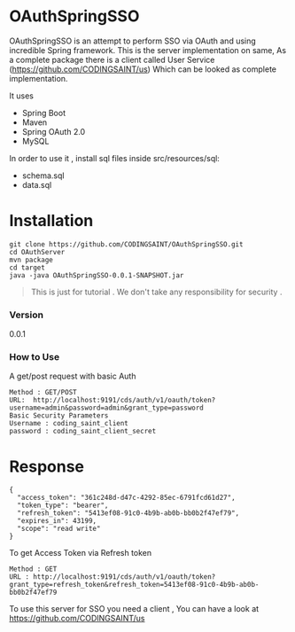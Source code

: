# OAuthSpringSSO
OAuthSpringSSO is an attempt to perform SSO via OAuth and using incredible Spring framework. This is the server implementation on same, As a complete package there is a client called User Service (https://github.com/CODINGSAINT/us) Which can be looked as complete implementation.

It uses

  - Spring Boot
  - Maven
  - Spring OAuth 2.0
  - MySQL 

In order to use it , install sql files inside src/resources/sql:

 -  schema.sql
 -  data.sql

# Installation
```
git clone https://github.com/CODINGSAINT/OAuthSpringSSO.git
cd OAuthServer
mvn package
cd target
java -java OAuthSpringSSO-0.0.1-SNAPSHOT.jar
```


> This is just for tutorial . We don't take any responsibility for security
.

### Version
0.0.1

### How to Use
A get/post request with basic Auth

```
Method : GET/POST
URL:  http://localhost:9191/cds/auth/v1/oauth/token?username=admin&password=admin&grant_type=password
Basic Security Parameters
Username : coding_saint_client
password : coding_saint_client_secret
```
# Response 
```
{
  "access_token": "361c248d-d47c-4292-85ec-6791fcd61d27",
  "token_type": "bearer",
  "refresh_token": "5413ef08-91c0-4b9b-ab0b-bb0b2f47ef79",
  "expires_in": 43199,
  "scope": "read write"
}
```
To get Access Token via Refresh token
```
Method : GET
URL : http://localhost:9191/cds/auth/v1/oauth/token?grant_type=refresh_token&refresh_token=5413ef08-91c0-4b9b-ab0b-bb0b2f47ef79
```

To use this server for SSO you need a client , You can have a look at 
https://github.com/CODINGSAINT/us

